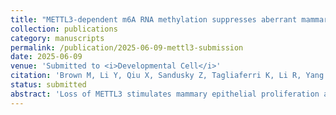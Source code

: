 ```yaml
---
title: "METTL3-dependent m6A RNA methylation suppresses aberrant mammary epithelial differentiation and neoplastic transformation"
collection: publications
category: manuscripts
permalink: /publication/2025-06-09-mettl3-submission
date: 2025-06-09
venue: 'Submitted to <i>Developmental Cell</i>'
citation: 'Brown M, Li Y, Qiu X, Sandusky Z, Tagliaferri K, Li R, Yang X, Zhang T, Liu S, Yan P, <b>Lu F</b>, Jones M, Li W, Xiao T, Cui J, Goldman S, Polyak K, Long H, Gregory R, Liu XS, Adelman K, Rosenbluth J. METTL3-dependent m6A RNA methylation suppresses aberrant mammary epithelial differentiation and neoplastic transformation. Submitted to Developmental Cell.'
status: submitted
abstract: 'Loss of METTL3 stimulates mammary epithelial proliferation and reprograms gene expression in an m6A methyltransferase-dependent manner. Single-cell analysis in breast organoids revealed disruption of mammary hierarchy due to aberrant luminal differentiation. This is driven by loss of RNA m6A of transposable elements, triggering interferon-STAT signaling and activating luminal gene expression via STAT–GATA3 crosstalk.'
---
```

